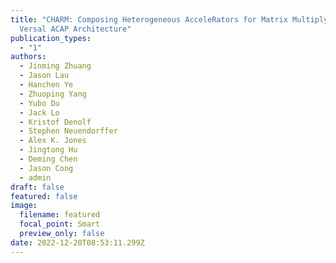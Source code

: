 ```yaml
---
title: "CHARM: Composing Heterogeneous AcceleRators for Matrix Multiply on
  Versal ACAP Architecture"
publication_types:
  - "1"
authors:
  - Jinming Zhuang
  - Jason Lau
  - Hanchen Ye
  - Zhuoping Yang
  - Yubo Du
  - Jack Lo
  - Kristof Denolf
  - Stephen Neuendorffer
  - Alex K. Jones
  - Jingtong Hu
  - Deming Chen
  - Jason Cong
  - admin
draft: false
featured: false
image:
  filename: featured
  focal_point: Smart
  preview_only: false
date: 2022-12-20T08:53:11.299Z
---
```

